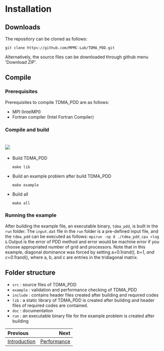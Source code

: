 Installation                       
============

## Downloads
The repository can be cloned as follows:

```
git clone https://github.com/MPMC-Lab/TDMA_PDD.git
```
Alternatively, the source files can be downloaded through github menu 'Download ZIP'.




## Compile
### Prerequisites
Prerequisites to compile TDMA_PDD are as follows:
* MPI (IntelMPI)
* Fortran compiler (Intel Fortran Compiler)


### Compile and build
#  ![](https://img.shields.io/badge/Tested-IntelMPI_21.2_and_Intel_Fortran_Compiler_21.2-silver.svg?logo=cachet)
* Build TDMA_PDD
    ```
   make lib
   ```
* Build an example problem after build TDMA_PDD

    ```
   make example
   ```
* Build all

    ```
   make all
    ```

### Running the example
After building the example file, an executable binary, `tdma_pdd`, is built in the `run` folder. The `input.dat` file in the `run` folder is a pre-defined input file, and the `tdma_pdd` can be executed as follows:
    ```
   mpirun -np 8 ./tdma_pdd_cpu >log &
    ```
Output is the error of PDD method and error would be machine error if you choose appropriated number of grid and processors. Note that in this example, diagonal dominance was forced by setting a=0.1*rand(), b=1, and c=0.1*rand(), where a, b, and c are entries in the tridiagonal matrix.


## Folder structure
* `src` : source files of TDMA_PDD
* `example` : validation and performance checking of TDMA_PDD
* `include` : contains header files created after building and required codes
* `lib` : a static library of TDMA_PDD is created after building
and header files of required codes are contained.
* `doc` : documentation
* `run` : an executable binary file for the example problem is created after building

<div class="section_buttons">

| Previous          |                              Next |
|:------------------|----------------------------------:|
| [Introduction](1_introduction.md) | [Performance](3_performance.md) |
</div>
